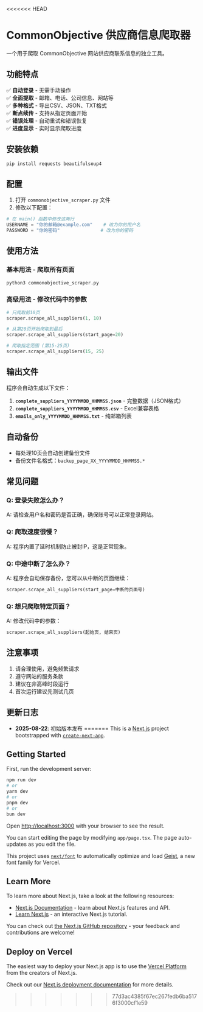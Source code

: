 <<<<<<< HEAD
# CommonObjective 供应商信息爬取器

一个用于爬取 CommonObjective 网站供应商联系信息的独立工具。

## 功能特点

✅ **自动登录** - 无需手动操作  
✅ **全面提取** - 邮箱、电话、公司信息、网站等  
✅ **多种格式** - 导出CSV、JSON、TXT格式  
✅ **断点续传** - 支持从指定页面开始  
✅ **错误处理** - 自动重试和错误恢复  
✅ **进度显示** - 实时显示爬取进度  

## 安装依赖

```bash
pip install requests beautifulsoup4
```

## 配置

1. 打开 `commonobjective_scraper.py` 文件
2. 修改以下配置：

```python
# 在 main() 函数中修改这两行
USERNAME = "你的邮箱@example.com"    # 改为你的用户名
PASSWORD = "你的密码"               # 改为你的密码
```

## 使用方法

### 基本用法 - 爬取所有页面
```bash
python3 commonobjective_scraper.py
```

### 高级用法 - 修改代码中的参数

```python
# 只爬取前10页
scraper.scrape_all_suppliers(1, 10)

# 从第20页开始爬取到最后
scraper.scrape_all_suppliers(start_page=20)

# 爬取指定范围 (第15-25页)
scraper.scrape_all_suppliers(15, 25)
```

## 输出文件

程序会自动生成以下文件：

1. **`complete_suppliers_YYYYMMDD_HHMMSS.json`** - 完整数据（JSON格式）
2. **`complete_suppliers_YYYYMMDD_HHMMSS.csv`** - Excel兼容表格
3. **`emails_only_YYYYMMDD_HHMMSS.txt`** - 纯邮箱列表

## 自动备份

- 每处理10页会自动创建备份文件
- 备份文件名格式：`backup_page_XX_YYYYMMDD_HHMMSS.*`

## 常见问题

### Q: 登录失败怎么办？
A: 请检查用户名和密码是否正确，确保账号可以正常登录网站。

### Q: 爬取速度很慢？
A: 程序内置了延时机制防止被封IP，这是正常现象。

### Q: 中途中断了怎么办？
A: 程序会自动保存备份，您可以从中断的页面继续：
```python
scraper.scrape_all_suppliers(start_page=中断的页面号)
```

### Q: 想只爬取特定页面？
A: 修改代码中的参数：
```python
scraper.scrape_all_suppliers(起始页, 结束页)
```

## 注意事项

1. 请合理使用，避免频繁请求
2. 遵守网站的服务条款
3. 建议在非高峰时段运行
4. 首次运行建议先测试几页

## 更新日志

- **2025-08-22**: 初始版本发布
=======
This is a [Next.js](https://nextjs.org) project bootstrapped with [`create-next-app`](https://nextjs.org/docs/app/api-reference/cli/create-next-app).

## Getting Started

First, run the development server:

```bash
npm run dev
# or
yarn dev
# or
pnpm dev
# or
bun dev
```

Open [http://localhost:3000](http://localhost:3000) with your browser to see the result.

You can start editing the page by modifying `app/page.tsx`. The page auto-updates as you edit the file.

This project uses [`next/font`](https://nextjs.org/docs/app/building-your-application/optimizing/fonts) to automatically optimize and load [Geist](https://vercel.com/font), a new font family for Vercel.

## Learn More

To learn more about Next.js, take a look at the following resources:

- [Next.js Documentation](https://nextjs.org/docs) - learn about Next.js features and API.
- [Learn Next.js](https://nextjs.org/learn) - an interactive Next.js tutorial.

You can check out [the Next.js GitHub repository](https://github.com/vercel/next.js) - your feedback and contributions are welcome!

## Deploy on Vercel

The easiest way to deploy your Next.js app is to use the [Vercel Platform](https://vercel.com/new?utm_medium=default-template&filter=next.js&utm_source=create-next-app&utm_campaign=create-next-app-readme) from the creators of Next.js.

Check out our [Next.js deployment documentation](https://nextjs.org/docs/app/building-your-application/deploying) for more details.
>>>>>>> 77d3ac4385f67ec267fedb6ba5176f3000cf1e59
